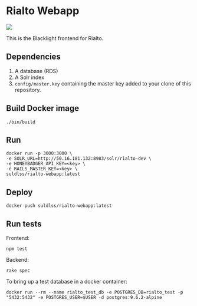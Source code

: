 # Rialto Webapp
[![](https://images.microbadger.com/badges/image/suldlss/rialto-webapp.svg)](https://microbadger.com/images/suldlss/rialto-webapp "Get your own image badge on microbadger.com")

This is the Blacklight frontend for Rialto.


## Dependencies

1. A database (RDS)
1. A Solr index
1. `config/master.key` containing the master key added to your clone of this repository.

## Build Docker image

```
./bin/build
```

## Run

```
docker run -p 3000:3000 \
-e SOLR_URL=http://50.16.181.132:8983/solr/rialto-dev \
-e HONEYBADGER_API_KEY=<key> \
-e RAILS_MASTER_KEY=<key> \
suldlss/rialto-webapp:latest
```

## Deploy
```
docker push suldlss/rialto-webapp:latest
```

## Run tests

Frontend:
```
npm test
```

Backend:
```
rake spec
```

To bring up a test database in a docker container:
```
docker run --rm --name rialto_test_db -e POSTGRES_DB=rialto_test -p "5432:5432" -e POSTGRES_USER=$USER -d postgres:9.6.2-alpine
```
